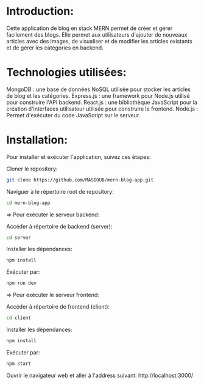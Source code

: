 # Introduction:

Cette application de blog en stack MERN permet de créer et gérer facilement des blogs. Elle permet aux utilisateurs d'ajouter de nouveaux articles avec des images, de visualiser et de modifier les articles existants et de gérer les catégories en backend.

# Technologies utilisées:

MongoDB : une base de données NoSQL utilisée pour stocker les articles de blog et les catégories.
Express.js : une framework pour Node.js utilisé pour construire l'API backend.
React.js : une bibliothèque JavaScript pour la création d'interfaces utilisateur utilisée pour construire le frontend.
Node.js : Permet d'exécuter du code JavaScript sur le serveur.

# Installation:

Pour installer et exécuter l'application, suivez ces étapes:

Cloner le repository: 
```bash
git clone https://github.com/MASIOUB/mern-blog-app.git
```

Naviguer à le répertoire root de repository: 
```bash
cd mern-blog-app
```
=> Pour exécuter le serveur backend:

Accéder à répertoire de backend (server):
```bash
cd server
```
Installer les dépendances: 
```bash
npm install
```

Exécuter par:
```bash
npm run dev
```

=> Pour exécuter le serveur frontend:

Accéder à répertoire de frontend (client):
```bash
cd client
```
Installer les dépendances: 
```bash
npm install
```

Exécuter par:
```bash
npm start
```
Ouvrir le navigateur web et aller à l'address suivant:
http://localhost:3000/
